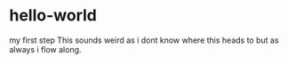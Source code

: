# hello-world
my first step
This sounds weird as i dont know where this heads to but as always i flow along.
